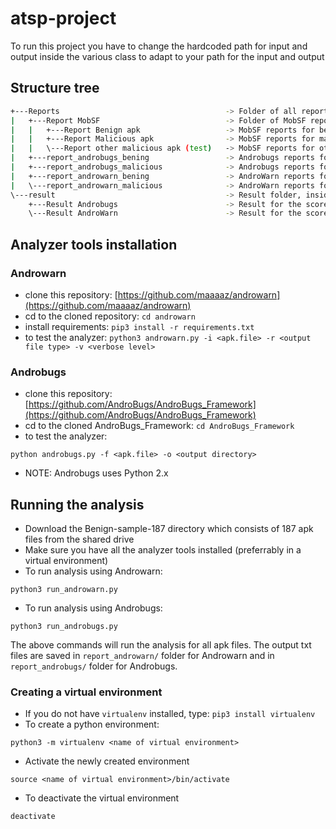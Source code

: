 # atsp-project
To run this project you have to change the hardcoded path for input and output inside the various class to adapt to your path for the input and output

## Structure tree
``` bash
+---Reports                                     -> Folder of all reports
|   +---Report MobSF                            -> Folder of MobSF reports 
|   |   +---Report Benign apk                   -> MobSF reports for bening apk dataset
|   |   +---Report Malicious apk                -> MobSF reports for malicious apk dataset 
|   |   \---Report other malicious apk (test)   -> MobSF reports for other malicious apk
|   +---report_androbugs_bening                 -> Androbugs reports for bening apk dataset
|   +---report_androbugs_malicious              -> Androbugs reports for malicious apk dataset 
|   +---report_androwarn_bening                 -> AndroWarn reports for bening apk dataset
|   \---report_androwarn_malicious              -> AndroWarn reports for malicious apk dataset 
\---result                                      -> Result folder, inside the result of the combined scores for the apks
    +---Result Androbugs                        -> Result for the scores of Androbugs
    \---Result AndroWarn                        -> Result for the scores of AndroWarn
```
## Analyzer tools installation

### Androwarn
* clone this repository: [https://github.com/maaaaz/androwarn](https://github.com/maaaaz/androwarn)
* cd to the cloned repository: `cd androwarn`
* install requirements: `pip3 install -r requirements.txt`
* to test the analyzer:
```python3 androwarn.py -i <apk.file> -r <output file type> -v <verbose level> ```

### Androbugs
* clone this repository: [https://github.com/AndroBugs/AndroBugs_Framework](https://github.com/AndroBugs/AndroBugs_Framework)
* cd to the cloned AndroBugs_Framework: `cd AndroBugs_Framework`
* to test the analyzer:
```
python androbugs.py -f <apk.file> -o <output directory>
```
* NOTE: Androbugs uses Python 2.x

## Running the analysis
* Download the Benign-sample-187 directory which consists of 187 apk files from the shared drive
* Make sure you have all the analyzer tools installed (preferrably in a virtual environment)
* To run analysis using Androwarn:
```
python3 run_androwarn.py
```
* To run analysis using Androbugs:
```
python3 run_androbugs.py
```

The above commands will run the analysis for all apk files. The output txt files are saved in `report_androwarn/` folder for Androwarn and in `report_androbugs/` folder for Androbugs.

### Creating a virtual environment
* If you do not have `virtualenv` installed, type: `pip3 install virtualenv`
* To create a python environment:
```
python3 -m virtualenv <name of virtual environment>
```
* Activate the newly created environment
```
source <name of virtual environment>/bin/activate
```
* To deactivate the virtual environment
```
deactivate
```
